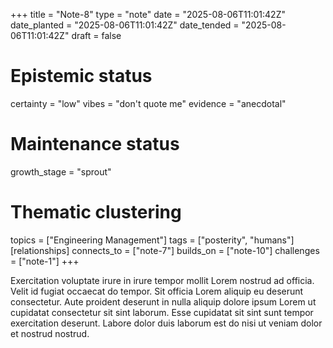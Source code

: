 +++
title = "Note-8"
type = "note"
date = "2025-08-06T11:01:42Z"
date_planted = "2025-08-06T11:01:42Z"
date_tended = "2025-08-06T11:01:42Z"
draft = false
# Epistemic status
certainty = "low"
vibes = "don't quote me"
evidence = "anecdotal"
# Maintenance status
growth_stage = "sprout"
# Thematic clustering
topics = ["Engineering Management"]
tags = ["posterity", "humans"]
[relationships]
  connects_to = ["note-7"]
  builds_on = ["note-10"]
  challenges = ["note-1"]
+++

Exercitation voluptate irure in irure tempor mollit Lorem nostrud ad officia. Velit id fugiat occaecat do tempor. Sit officia Lorem aliquip eu deserunt consectetur. Aute proident deserunt in nulla aliquip dolore ipsum Lorem ut cupidatat consectetur sit sint laborum. Esse cupidatat sit sint sunt tempor exercitation deserunt. Labore dolor duis laborum est do nisi ut veniam dolor et nostrud nostrud.
